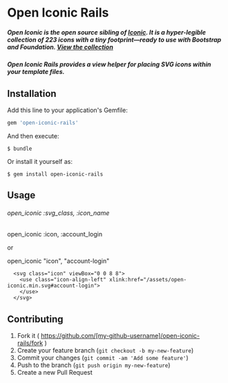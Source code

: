 # Open Iconic Rails

##### Open Iconic is the open source sibling of [Iconic](http://useiconic.com). It is a hyper-legible collection of 223 icons with a tiny footprint&mdash;ready to use with Bootstrap and Foundation. [View the collection](http://useiconic.com/open#icons)

##### Open Iconic Rails provides a view helper for placing SVG icons within your template files.

## Installation

Add this line to your application's Gemfile:

```ruby
gem 'open-iconic-rails'
```

And then execute:

    $ bundle

Or install it yourself as:

    $ gem install open-iconic-rails

## Usage

###### open_iconic :svg_class, :icon_name

open_iconic :icon, :account_login

or

open_iconic "icon", "account-login"

```
  <svg class="icon" viewBox="0 0 8 8">
    <use class="icon-align-left" xlink:href="/assets/open-iconic.min.svg#account-login">
    </use>
  </svg>
```

## Contributing

1. Fork it ( https://github.com/[my-github-username]/open-iconic-rails/fork )
2. Create your feature branch (`git checkout -b my-new-feature`)
3. Commit your changes (`git commit -am 'Add some feature'`)
4. Push to the branch (`git push origin my-new-feature`)
5. Create a new Pull Request
